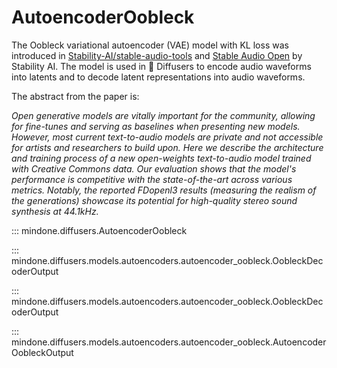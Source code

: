 <!--Copyright 2024 The HuggingFace Team. All rights reserved.

Licensed under the Apache License, Version 2.0 (the "License"); you may not use this file except in compliance with
the License. You may obtain a copy of the License at

http://www.apache.org/licenses/LICENSE-2.0

Unless required by applicable law or agreed to in writing, software distributed under the License is distributed on
an "AS IS" BASIS, WITHOUT WARRANTIES OR CONDITIONS OF ANY KIND, either express or implied. See the License for the
specific language governing permissions and limitations under the License.
-->

# AutoencoderOobleck

The Oobleck variational autoencoder (VAE) model with KL loss was introduced in [Stability-AI/stable-audio-tools](https://github.com/Stability-AI/stable-audio-tools) and [Stable Audio Open](https://huggingface.co/papers/2407.14358) by Stability AI. The model is used in 🤗 Diffusers to encode audio waveforms into latents and to decode latent representations into audio waveforms.

The abstract from the paper is:

*Open generative models are vitally important for the community, allowing for fine-tunes and serving as baselines when presenting new models. However, most current text-to-audio models are private and not accessible for artists and researchers to build upon. Here we describe the architecture and training process of a new open-weights text-to-audio model trained with Creative Commons data. Our evaluation shows that the model's performance is competitive with the state-of-the-art across various metrics. Notably, the reported FDopenl3 results (measuring the realism of the generations) showcase its potential for high-quality stereo sound synthesis at 44.1kHz.*


::: mindone.diffusers.AutoencoderOobleck

::: mindone.diffusers.models.autoencoders.autoencoder_oobleck.OobleckDecoderOutput

::: mindone.diffusers.models.autoencoders.autoencoder_oobleck.OobleckDecoderOutput

::: mindone.diffusers.models.autoencoders.autoencoder_oobleck.AutoencoderOobleckOutput
